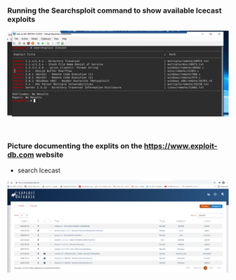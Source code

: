 ### Running the Searchsploit command to show available Icecast exploits

![pic](2.PNG) 

<br>

### Picture documenting the explits on the https://www.exploit-db.com website

* search Icecast

![pic](db.PNG) 